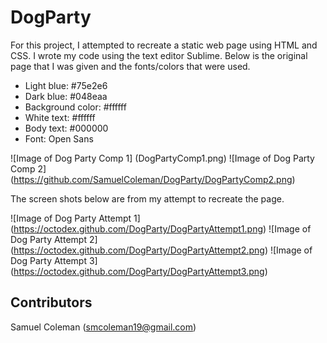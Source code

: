 # DogParty

For this project, I attempted to recreate a static web page using HTML and CSS. I wrote my code using the text editor Sublime. Below is the original page that I was given and the fonts/colors that were used.

* Light blue: #75e2e6
* Dark blue: #048eaa
* Background color: #ffffff
* White text: #ffffff
* Body text: #000000
* Font: Open Sans

![Image of Dog Party Comp 1]
(DogPartyComp1.png)
![Image of Dog Party Comp 2]
(https://github.com/SamuelColeman/DogParty/DogPartyComp2.png)

The screen shots below are from my attempt to recreate the page.

![Image of Dog Party Attempt 1]
(https://octodex.github.com/DogParty/DogPartyAttempt1.png)
![Image of Dog Party Attempt 2]
(https://octodex.github.com/DogParty/DogPartyAttempt2.png)
![Image of Dog Party Attempt 3]
(https://octodex.github.com/DogParty/DogPartyAttempt3.png)

## Contributors 

Samuel Coleman (smcoleman19@gmail.com)
